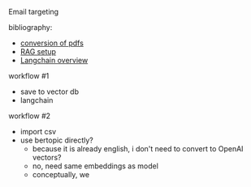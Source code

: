 Email targeting 

bibliography:
- [conversion of pdfs](https://soulheartgrit.medium.com/see-how-easily-you-can-transform-pdfs-into-sleek-markdown-without-complex-tools-819aea4940a0)
- [RAG setup](https://www.youtube.com/watch?v=tcqEUSNCn8I&t=1s&ab_channel=pixegami)
- [Langchain overview](https://www.youtube.com/watch?v=1bUy-1hGZpI&ab_channel=IBMTechnology)


workflow #1
- save to vector db
- langchain

workflow #2
- import csv
- use bertopic directly?
    - because it is already english, i don't need to convert to OpenAI vectors?
    - no, need same embeddings as model
    - conceptually, we 